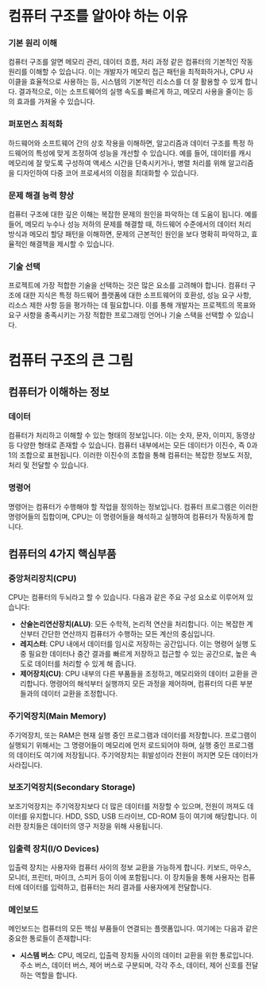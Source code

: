 # 컴퓨터 구조를 알아야 하는 이유

### **기본 원리 이해**

컴퓨터 구조를 알면 메모리 관리, 데이터 흐름, 처리 과정 같은 컴퓨터의 기본적인 작동 원리를 이해할 수 있습니다. 이는 개발자가 메모리 접근 패턴을 최적화하거나, CPU 사이클을 효율적으로 사용하는 등, 시스템의 기본적인 리소스를 더 잘 활용할 수 있게 합니다. 결과적으로, 이는 소프트웨어의 실행 속도를 빠르게 하고, 메모리 사용을 줄이는 등의 효과를 가져올 수 있습니다.

### **퍼포먼스 최적화**

하드웨어와 소프트웨어 간의 상호 작용을 이해하면, 알고리즘과 데이터 구조를 특정 하드웨어의 특성에 맞게 조정하여 성능을 개선할 수 있습니다. 예를 들어, 데이터를 캐시 메모리에 잘 맞도록 구성하여 액세스 시간을 단축시키거나, 병렬 처리를 위해 알고리즘을 디자인하여 다중 코어 프로세서의 이점을 최대화할 수 있습니다.

### **문제 해결 능력 향상**

컴퓨터 구조에 대한 깊은 이해는 복잡한 문제의 원인을 파악하는 데 도움이 됩니다. 예를 들어, 메모리 누수나 성능 저하의 문제를 해결할 때, 하드웨어 수준에서의 데이터 처리 방식과 메모리 할당 패턴을 이해하면, 문제의 근본적인 원인을 보다 명확히 파악하고, 효율적인 해결책을 제시할 수 있습니다.

### **기술 선택**

프로젝트에 가장 적합한 기술을 선택하는 것은 많은 요소를 고려해야 합니다. 컴퓨터 구조에 대한 지식은 특정 하드웨어 플랫폼에 대한 소프트웨어의 호환성, 성능 요구 사항, 리소스 제한 사항 등을 평가하는 데 필요합니다. 이를 통해 개발자는 프로젝트의 목표와 요구 사항을 충족시키는 가장 적합한 프로그래밍 언어나 기술 스택을 선택할 수 있습니다.

# 컴퓨터 구조의 큰 그림

## 컴퓨터가 이해하는 정보

### **데이터**

컴퓨터가 처리하고 이해할 수 있는 형태의 정보입니다. 이는 숫자, 문자, 이미지, 동영상 등 다양한 형태로 존재할 수 있습니다. 컴퓨터 내부에서는 모든 데이터가 이진수, 즉 0과 1의 조합으로 표현됩니다. 이러한 이진수의 조합을 통해 컴퓨터는 복잡한 정보도 저장, 처리 및 전달할 수 있습니다.

### **명령어**

명령어는 컴퓨터가 수행해야 할 작업을 정의하는 정보입니다. 컴퓨터 프로그램은 이러한 명령어들의 집합이며, CPU는 이 명령어들을 해석하고 실행하여 컴퓨터가 작동하게 합니다.

## 컴퓨터의 4가지 핵심부품

### **중앙처리장치(CPU)**

CPU는 컴퓨터의 두뇌라고 할 수 있습니다. 다음과 같은 주요 구성 요소로 이루어져 있습니다:

- **산술논리연산장치(ALU)**: 모든 수학적, 논리적 연산을 처리합니다. 이는 복잡한 계산부터 간단한 연산까지 컴퓨터가 수행하는 모든 계산의 중심입니다.
- **레지스터**: CPU 내에서 데이터를 임시로 저장하는 공간입니다. 이는 명령어 실행 도중 필요한 데이터나 중간 결과를 빠르게 저장하고 접근할 수 있는 공간으로, 높은 속도로 데이터를 처리할 수 있게 해 줍니다.
- **제어장치(CU)**: CPU 내부의 다른 부품들을 조정하고, 메모리와의 데이터 교환을 관리합니다. 명령어의 해석부터 실행까지 모든 과정을 제어하며, 컴퓨터의 다른 부분들과의 데이터 교환을 조정합니다.

### **주기억장치(Main Memory)**

주기억장치, 또는 RAM은 현재 실행 중인 프로그램과 데이터를 저장합니다. 프로그램이 실행되기 위해서는 그 명령어들이 메모리에 먼저 로드되어야 하며, 실행 중인 프로그램의 데이터도 여기에 저장됩니다. 주기억장치는 휘발성이라 전원이 꺼지면 모든 데이터가 사라집니다.

### **보조기억장치(Secondary Storage)**

보조기억장치는 주기억장치보다 더 많은 데이터를 저장할 수 있으며, 전원이 꺼져도 데이터를 유지합니다. HDD, SSD, USB 드라이브, CD-ROM 등이 여기에 해당합니다. 이러한 장치들은 데이터의 영구 저장을 위해 사용됩니다.

### **입출력 장치(I/O Devices)**

입출력 장치는 사용자와 컴퓨터 사이의 정보 교환을 가능하게 합니다. 키보드, 마우스, 모니터, 프린터, 마이크, 스피커 등이 이에 포함됩니다. 이 장치들을 통해 사용자는 컴퓨터에 데이터를 입력하고, 컴퓨터는 처리 결과를 사용자에게 전달합니다.

### **메인보드**

메인보드는 컴퓨터의 모든 핵심 부품들이 연결되는 플랫폼입니다. 여기에는 다음과 같은 중요한 통로들이 존재합니다:

- **시스템 버스**: CPU, 메모리, 입출력 장치들 사이의 데이터 교환을 위한 통로입니다. 주소 버스, 데이터 버스, 제어 버스로 구분되며, 각각 주소, 데이터, 제어 신호를 전달하는 역할을 합니다.
